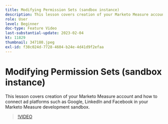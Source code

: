 ```yaml
---
title: Modifying Permission Sets (sandbox instance)
description: This lesson covers creation of your Marketo Measure account and how to connect ad platforms such as Google, LinkedIn and Facebook in your Marketo Measure development sandbox.
role: User
level: Beginner
doc-type: Feature Video
last-substantial-update: 2023-02-04
kt: 11829
thumbnail: 347180.jpeg
exl-id: f38c024d-7728-4604-b24e-4d41d9f2efaa
---
```

# Modifying Permission Sets (sandbox instance)

This lesson covers creation of your Marketo Measure account and how to connect ad platforms such as Google, LinkedIn and Facebook in your Marketo Measure development sandbox.

>[!VIDEO](https://video.tv.adobe.com/v/347180/?quality=12&learn=on)
